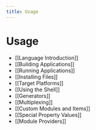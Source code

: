 ```yaml
---
title: Usage
---
```


# Usage


- [[Language Introduction]]
- [[Building Applications]]
- [[Running Applications]]
- [[Installing Files]]
- [[Target Platforms]]
- [[Using the Shell]]
- [[Generators]]
- [[Multiplexing]]
- [[Custom Modules and Items]]
- [[Special Property Values]]
- [[Module Providers]]
